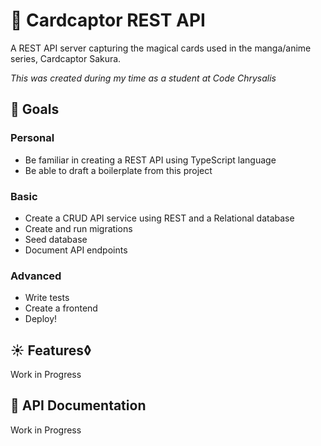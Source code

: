 # 🌟 Cardcaptor REST API

A REST API server capturing the magical cards used in the manga/anime series, Cardcaptor Sakura.

*This was created during my time as a student at Code Chrysalis*

## 🌙 Goals

### Personal

- Be familiar in creating a REST API using TypeScript language
- Be able to draft a boilerplate from this project

### Basic 

- Create a CRUD API service using REST and a Relational database
- Create and run migrations
- Seed database 
- Document API endpoints 

### Advanced 

- Write tests
- Create a frontend
- Deploy!

## ☀️ Features◊

Work in Progress

## 📖 API Documentation

Work in Progress
